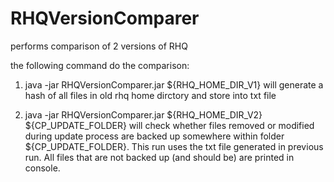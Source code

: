 RHQVersionComparer
==================

performs comparison of 2 versions of RHQ

the following command do the comparison:

1. java -jar RHQVersionComparer.jar ${RHQ_HOME_DIR_V1}
will generate a hash of all files in old rhq home dirctory and store into txt file

2. java -jar RHQVersionComparer.jar ${RHQ_HOME_DIR_V2} ${CP_UPDATE_FOLDER}
will check whether files removed or modified during update process are backed up somewhere within folder ${CP_UPDATE_FOLDER}. This run uses the txt file generated in previous run. All files that are not backed up (and should be) are printed in console.


